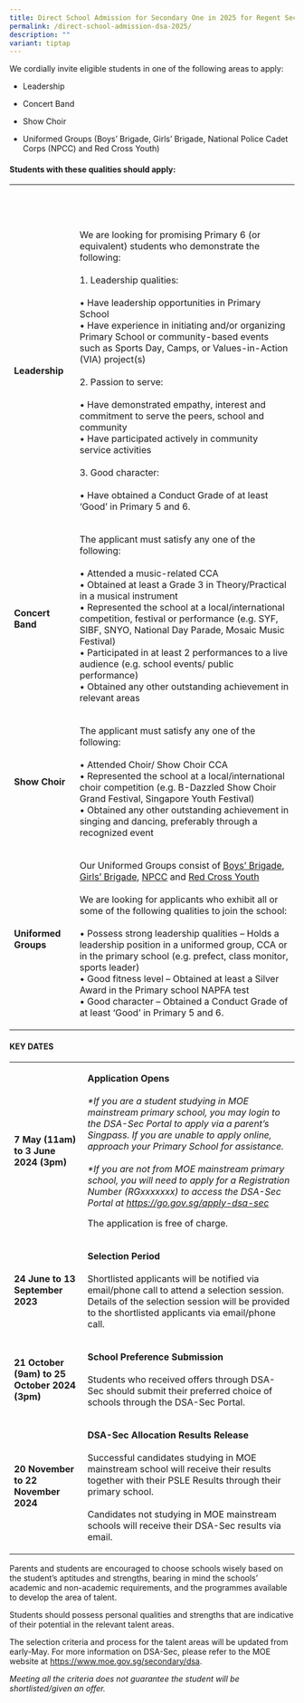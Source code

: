```yaml
---
title: Direct School Admission for Secondary One in 2025 for Regent Secondary School
permalink: /direct-school-admission-dsa-2025/
description: ""
variant: tiptap
---
```

<p>We cordially invite eligible students in one of the following areas to
apply:</p>
<ul data-tight="true" class="tight">
<li>
<p>Leadership</p>
</li>
<li>
<p>Concert Band</p>
</li>
<li>
<p>Show Choir</p>
</li>
<li>
<p>Uniformed Groups (Boys’ Brigade, Girls’ Brigade, National Police Cadet
Corps (NPCC) and Red Cross Youth)</p>
</li>
</ul>
<h4>Students with these qualities should apply:</h4>
<table style="minWidth: 50px">
<colgroup>
<col>
<col>
</colgroup>
<tbody>
<tr>
<th rowspan="1" colspan="1">
<p>&nbsp;</p>
</th>
<th rowspan="1" colspan="1">
<p>&nbsp;</p>
</th>
</tr>
<tr>
<td rowspan="1" colspan="1">
<p><strong>Leadership</strong>
</p>
</td>
<td rowspan="1" colspan="1">
<p>We are looking for promising Primary 6 (or equivalent) students who demonstrate
the following:
<br>
<br>1. Leadership qualities:
<br>
<br>• Have leadership opportunities in Primary School
<br>• Have experience in initiating and/or organizing Primary School or community-based
events such as Sports Day, Camps, or Values-in-Action (VIA) project(s)
<br>
<br>2. Passion to serve:
<br>
<br>• Have demonstrated empathy, interest and commitment to serve the peers,
school and community
<br>• Have participated actively in community service activities
<br>
<br>3. Good character:
<br>
<br>• Have obtained a Conduct Grade of at least ‘Good’ in Primary 5 and 6.</p>
</td>
</tr>
<tr>
<td rowspan="1" colspan="1">
<p><strong>Concert Band</strong>
</p>
</td>
<td rowspan="1" colspan="1">
<p>The applicant must satisfy any one of the following:
<br>
<br>• Attended a music-related CCA
<br>• Obtained at least a Grade 3 in Theory/Practical in a musical instrument
<br>• Represented the school at a local/international competition, festival
or performance (e.g. SYF, SIBF, SNYO, National Day Parade, Mosaic Music
Festival)
<br>• Participated in at least 2 performances to a live audience (e.g. school
events/ public performance)
<br>• Obtained any other outstanding achievement in relevant areas</p>
</td>
</tr>
<tr>
<td rowspan="1" colspan="1">
<p><strong>Show Choir</strong>
</p>
</td>
<td rowspan="1" colspan="1">
<p>The applicant must satisfy any one of the following:
<br>
<br>• Attended Choir/ Show Choir CCA
<br>• Represented the school at a local/international choir competition (e.g.
B-Dazzled Show Choir Grand Festival, Singapore Youth Festival)
<br>• Obtained any other outstanding achievement in singing and dancing, preferably
through a recognized event</p>
</td>
</tr>
<tr>
<td rowspan="1" colspan="1">
<p><strong>Uniformed Groups</strong>
</p>
</td>
<td rowspan="1" colspan="1">
<p>Our Uniformed Groups consist of <u>Boys’ Brigade</u>, <u>Girls’ Brigade</u>, <u>NPCC</u> and <u>Red Cross Youth</u> 
<br>
<br>We are looking for applicants who exhibit all or some of the following
qualities to join the school:
<br>
<br>• Possess strong leadership qualities – Holds a leadership position in
a uniformed group, CCA or in the primary school (e.g. prefect, class monitor,
sports leader)
<br>• Good fitness level – Obtained at least a Silver Award in the Primary
school NAPFA test
<br>• Good character – Obtained a Conduct Grade of at least ‘Good’ in Primary
5 and 6.</p>
</td>
</tr>
</tbody>
</table>
<h4><strong>KEY DATES</strong></h4>
<table style="minWidth: 50px">
<colgroup>
<col>
<col>
</colgroup>
<tbody>
<tr>
<td rowspan="1" colspan="1">
<p><strong>7 May (11am) to 3 June 2024 (3pm)</strong>
</p>
</td>
<td rowspan="1" colspan="1">
<p><strong>Application Opens</strong>
<br>
<br><em>*If you are a student studying in MOE mainstream primary school, you may login to the DSA-Sec Portal to apply via a parent’s Singpass. If you are unable to apply online, approach your Primary School for assistance.</em>
<br>
<br><em>*If you are not from MOE mainstream primary school, you will need to apply for a Registration Number (RGxxxxxxx) to access the DSA-Sec Portal at&nbsp;<a href="https://go.gov.sg/apply-dsa-sec" rel="noopener noreferrer nofollow" target="_blank">https://go.gov.sg/apply-dsa-sec</a></em>
</p>
<p></p>
<p>The application is free of charge.</p>
</td>
</tr>
<tr>
<td rowspan="1" colspan="1">
<p><strong>24 June to 13 September 2023</strong>
</p>
</td>
<td rowspan="1" colspan="1">
<p><strong>Selection Period</strong>
<br>
<br>Shortlisted applicants will be notified via email/phone call to attend
a selection session. Details of the selection session will be provided
to the shortlisted applicants via email/phone call.</p>
</td>
</tr>
<tr>
<td rowspan="1" colspan="1">
<p><strong>21 October (9am) to 25 October 2024 (3pm)</strong>
</p>
</td>
<td rowspan="1" colspan="1">
<p><strong>School Preference Submission</strong>
<br>
<br>Students who received offers through DSA-Sec should submit their preferred
choice of schools through the DSA-Sec Portal.</p>
</td>
</tr>
<tr>
<td rowspan="1" colspan="1">
<p><strong>20 November to 22 November 2024</strong>
</p>
</td>
<td rowspan="1" colspan="1">
<p><strong>DSA-Sec Allocation Results Release</strong>
<br>
<br>Successful candidates studying in MOE mainstream school will receive their
results together with their PSLE Results through their primary school.
<br>
<br>Candidates not studying in MOE mainstream schools will receive their DSA-Sec
results via email.</p>
</td>
</tr>
</tbody>
</table>
<p></p>
<p>Parents and students are encouraged to choose schools wisely based on
the student’s aptitudes and strengths, bearing in mind the schools’ academic
and non-academic requirements, and the programmes available to develop
the area of talent.</p>
<p>Students should possess personal qualities and strengths that are indicative
of their potential in the relevant talent areas.</p>
<p>The selection criteria and process for the talent areas will be updated
from early-May. For more information on DSA-Sec, please refer to the MOE
website at <a href="https://www.moe.gov.sg/secondary/dsa" rel="noopener noreferrer nofollow" target="_blank">https://www.moe.gov.sg/secondary/dsa</a>.</p>
<p></p>
<p><em>Meeting all the criteria does not guarantee the student will be shortlisted/given an offer.</em>
</p>
<p></p>
